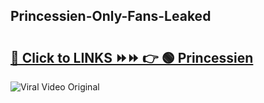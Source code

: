 
 ## Princessien-Only-Fans-Leaked

# <h2><a href="https://clipsfans.com/Princessien&ref=git">🔗 Click to LINKS ⏩⏩ 👉 🟢 Princessien </a></h2>

<a href="https://clipsfans.com/Princessien&ref=git" rel="nofollow" data-target="animated-image.originalLink"><img src="https://i.ibb.co.com/xMMVF88/686577567.gif" alt="Viral Video Original" style="max-width: 100%; display: inline-block;" data-target="animated-image.originalImage"></a>
